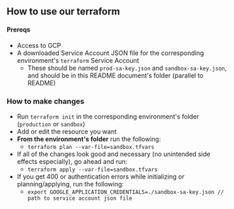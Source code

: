 ## How to use our terraform

#### Prereqs

- Access to GCP
- A downloaded Service Account JSON file for the corresponding environment's `terraform` Service Account
  - These should be named `prod-sa-key.json` and `sandbox-sa-key.json`, and should be in this README document's folder (parallel to README)

### How to make changes

- Run `terraform init` in the corresponding environment's folder (`production` or `sandbox`)
- Add or edit the resource you want
- **From the environment's folder** run the following:
  - `terraform plan --var-file=sandbox.tfvars`
- If all of the changes look good and necessary (no unintended side effects especially), go ahead and run:
  - `terraform apply --var-file=sandbox.tfvars`
- If you get 400 or authentication errors while initializing or planning/applying, run the following:
  - `export GOOGLE_APPLICATION_CREDENTIALS=./sandbox-sa-key.json // path to service account json file`
